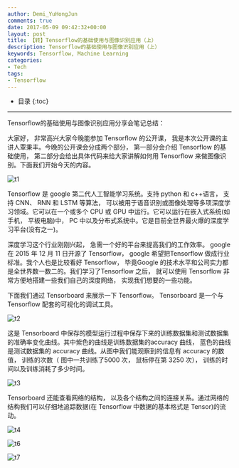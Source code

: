 ```yaml
---
author: Demi_YuHongJun
comments: true
date: 2017-05-09 09:42:32+00:00
layout: post
title: 【转】Tensorflow的基础使用与图像识别应用（上）
description: Tensorflow的基础使用与图像识别应用（上）
keywords: Tensorflow, Machine Learning
categories:
- Tech
tags:
- Tensorflow
---
```

* 目录
{:toc}
---

Tensorflow的基础使用与图像识别应用分享会笔记总结：

大家好， 非常高兴大家今晚能参加 Tensorflow 的公开课， 我是本次公开课的主讲人覃秉丰。今晚的公开课会分成两个部分， 第一部分会介绍 Tensorflow 的基础使用， 第二部分会给出具体代码来给大家讲解如何用 Tensorflow 来做图像识别。下面我们开始今天的内容。

![t1](https://yuhongjun.github.io/assets/media/05-2017/t1.png)


Tensorflow 是 google 第二代人工智能学习系统。支持 python 和 c++语言， 支持 CNN、 RNN 和 LSTM 等算法， 可以被用于语音识别或图像处理等多项深度学习领域。它可以在一个或多个 CPU 或 GPU 中运行。它可以运行在嵌入式系统(如手机， 平板电脑)中， PC 中以及分布式系统中。它是目前全世界最火爆的深度学习平台(没有之一)。

深度学习这个行业刚刚兴起， 急需一个好的平台来提高我们的工作效率。 google 在 2015 年 12 月 11 日开源了 Tensorflow， google 希望把Tensorflow 做成行业标准。我个人也是比较看好 Tensorflow， 毕竟Google 的技术水平和公司实力都是全世界数一数二的。我们学习了Tensorflow 之后， 就可以使用 Tensorflow 非常方便地搭建一些我们自己的深度网络， 实现我们想要的一些功能。

下面我们通过 Tensorboard 来展示一下 Tensorflow。 Tensorboard 是一个与 Tensorflow 配套的可视化的调试工具。

![t2](https://yuhongjun.github.io/assets/media/05-2017/t2.png)


这是 Tensorboard 中保存的模型运行过程中保存下来的训练数据集和测试数据集的准确率变化曲线。其中紫色的曲线是训练数据集的accuracy 曲线， 蓝色的曲线是测试数据集的 accuracy 曲线。从图中我们能观察到的信息有 accuracy 的数值， 训练的次数（ 图中一共训练了5000 次， 鼠标停在第 3250 次）， 训练的时间以及训练消耗了多少时间。

![t3](https://yuhongjun.github.io/assets/media/05-2017/t3.png)

Tensorboard 还能查看网络的结构， 以及各个结构之间的连接关系。通过网络的结构我们可以仔细地追踪数据(在 Tensorflow 中数据的基本格式是 Tensor)的流动。

![t4](https://yuhongjun.github.io/assets/media/05-2017/t4.png)

![t6](https://yuhongjun.github.io/assets/media/05-2017/t6.png)

![t7](https://yuhongjun.github.io/assets/media/05-2017/t7.png)
